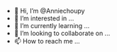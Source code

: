 - 👋 Hi, I’m @Anniechoupy
- 👀 I’m interested in ...
- 🌱 I’m currently learning ...
- 💞️ I’m looking to collaborate on ...
- 📫 How to reach me ...

<!---
Anniechoupy/Anniechoupy is a ✨ special ✨ repository because its `README.md` (this file) appears on your GitHub profile.
You can click the Preview link to take a look at your changes.
--->
